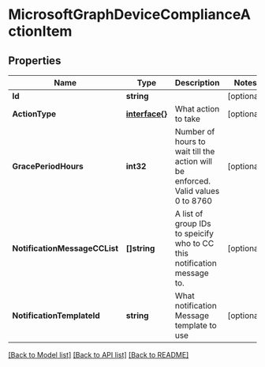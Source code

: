 # MicrosoftGraphDeviceComplianceActionItem

## Properties

Name | Type | Description | Notes
------------ | ------------- | ------------- | -------------
**Id** | **string** |  | [optional] 
**ActionType** | [**interface{}**](.md) | What action to take | [optional] 
**GracePeriodHours** | **int32** | Number of hours to wait till the action will be enforced. Valid values 0 to 8760 | [optional] 
**NotificationMessageCCList** | **[]string** | A list of group IDs to speicify who to CC this notification message to. | [optional] 
**NotificationTemplateId** | **string** | What notification Message template to use | [optional] 

[[Back to Model list]](../README.md#documentation-for-models) [[Back to API list]](../README.md#documentation-for-api-endpoints) [[Back to README]](../README.md)



